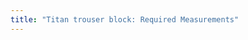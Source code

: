 ```yaml
---
title: "Titan trouser block: Required Measurements"
---
```


<PatternMeasurements pattern='titan' />
